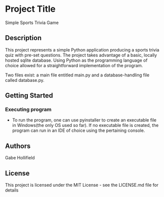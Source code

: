 # Project Title
Simple Sports Trivia Game

## Description
This project represents a simple Python application producing a sports trivia quiz with pre-set
questions. The project takes advantage of a basic, locally hosted sqlite database. Using Python
as the programming language of choice allowed for a straightforward implementation of the program.

Two files exist: a main file entitled main.py and a database-handling file called database.py. 

## Getting Started
### Executing program
- To run the program, one can use pyinstaller to create an executable file in Windows(the only OS 
used so far). If no executable file is created, the program can run in an IDE of choice using
the pertaining console.

## Authors
Gabe Hollifield

## License
This project is licensed under the MIT License - see the LICENSE.md file for details
